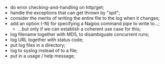  - do error checking-and-handling on http/get;
 - handle the exceptions that can get thrown by "spit";
 - consider the merits of writing the entire file to the log when it changes;
 - add an option (-N) for specifying a Nagios command pipe to write to...;
   - ...but only if we can establish a coherent use case for this;
 - log filename together with MD5, to disambiguate concurrent runs;
 - log URL together with status code;
 - put log files in a directory;
 - log to syslog instead of to a file;
 - put in a usage / help message;
